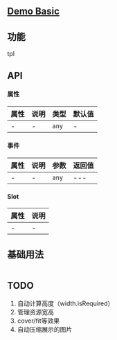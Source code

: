 ## [Demo Basic](https://wya-team.github.io/wya-vc/dist/img/basic.html)
## 功能
tpl

## API

#### 属性

属性 | 说明 | 类型 | 默认值
---|---|---|---
- | - | `any` | -


#### 事件

属性 | 说明 | 参数 | 返回值
---|---|---|---
- | - | `any`|---

#### Slot

属性 | 说明
---|---
- | -


## 基础用法

```jsx

```

## TODO

1. 自动计算高度（width.isRequired）
2. 管理资源宽高
3. cover/fit等效果
4. 自动压缩展示的图片